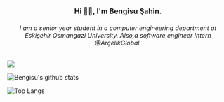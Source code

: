 <h3 align="center">Hi 👋🏻, I'm Bengisu Şahin.</h3>
<h6 align="center">I am a senior year student in a computer engineering department at Eskişehir Osmangazi University. Also,a software engineer Intern @ArçelikGlobal. </h6>



![](https://komarev.com/ghpvc/?username=bengisu-sahin&color=blueviolet)

<div>
  
![Bengisu's github stats](https://github-readme-stats.vercel.app/api?username=bengisu-sahin&hide=contribs,prs&theme=midnight-purple&show_icons=true)

![Top Langs](https://github-readme-stats.vercel.app/api/top-langs/?username=bengisu-sahin&theme=midnight-purple&hide_progress=true)

</div>
